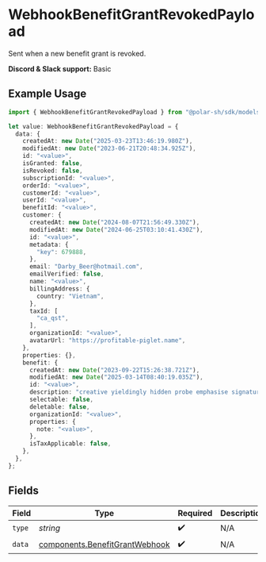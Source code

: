 # WebhookBenefitGrantRevokedPayload

Sent when a new benefit grant is revoked.

**Discord & Slack support:** Basic

## Example Usage

```typescript
import { WebhookBenefitGrantRevokedPayload } from "@polar-sh/sdk/models/components/webhookbenefitgrantrevokedpayload.js";

let value: WebhookBenefitGrantRevokedPayload = {
  data: {
    createdAt: new Date("2025-03-23T13:46:19.980Z"),
    modifiedAt: new Date("2023-06-21T20:48:34.925Z"),
    id: "<value>",
    isGranted: false,
    isRevoked: false,
    subscriptionId: "<value>",
    orderId: "<value>",
    customerId: "<value>",
    userId: "<value>",
    benefitId: "<value>",
    customer: {
      createdAt: new Date("2024-08-07T21:56:49.330Z"),
      modifiedAt: new Date("2024-06-25T03:10:41.430Z"),
      id: "<value>",
      metadata: {
        "key": 679888,
      },
      email: "Darby_Beer@hotmail.com",
      emailVerified: false,
      name: "<value>",
      billingAddress: {
        country: "Vietnam",
      },
      taxId: [
        "ca_qst",
      ],
      organizationId: "<value>",
      avatarUrl: "https://profitable-piglet.name",
    },
    properties: {},
    benefit: {
      createdAt: new Date("2023-09-22T15:26:38.721Z"),
      modifiedAt: new Date("2025-03-14T08:40:19.035Z"),
      id: "<value>",
      description: "creative yieldingly hidden probe emphasise signature",
      selectable: false,
      deletable: false,
      organizationId: "<value>",
      properties: {
        note: "<value>",
      },
      isTaxApplicable: false,
    },
  },
};
```

## Fields

| Field                                                                            | Type                                                                             | Required                                                                         | Description                                                                      |
| -------------------------------------------------------------------------------- | -------------------------------------------------------------------------------- | -------------------------------------------------------------------------------- | -------------------------------------------------------------------------------- |
| `type`                                                                           | *string*                                                                         | :heavy_check_mark:                                                               | N/A                                                                              |
| `data`                                                                           | [components.BenefitGrantWebhook](../../models/components/benefitgrantwebhook.md) | :heavy_check_mark:                                                               | N/A                                                                              |